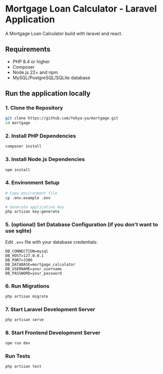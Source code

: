 # Mortgage Loan Calculator - Laravel Application

A Mortgage Loan Calculator build with laravel and react.

## Requirements

- PHP 8.4 or higher
- Composer
- Node.js 22+ and npm
- MySQL/PostgreSQL/SQLite database

## Run the application locally

### 1. Clone the Repository

```bash
git clone https://github.com/Yehya-ya/mortgage.git
cd mortgage
```

### 2. Install PHP Dependencies

```bash
composer install
```

### 3. Install Node.js Dependencies

```bash
npm install
```

### 4. Environment Setup

```bash
# Copy environment file
cp .env.example .env

# Generate application key
php artisan key:generate
```

### 5. (optional) Set Database Configuration (if you don't want to use sqlite)

Edit `.env` file with your database credentials:

```env
DB_CONNECTION=mysql
DB_HOST=127.0.0.1
DB_PORT=3306
DB_DATABASE=mortgage_calculator
DB_USERNAME=your_username
DB_PASSWORD=your_password
```

### 6. Run Migrations

```bash
php artisan migrate
```

### 7. Start Laravel Development Server

```bash
php artisan serve
```

### 8. Start Frontend Development Server 

```bash
npm run dev
```

### Run Tests

```bash
php artisan test
```

